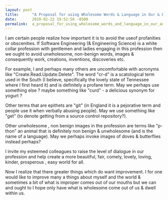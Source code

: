 ```yaml
---
layout: post
title:      "A Proposal for using Wholesome Words & Language in Our & Every Profession:"
date:       2020-02-22 19:52:56 -0500
permalink:  a_proposal_for_using_wholesome_words_and_language_in_our_and_every_profession
---
```


 
I am certain people realize how important it is to avoid the useof profanities or obscenities. If Software Engineering (& Engineering Science) is a white collar profession with gentlemen and ladies engaging in this profession then we ought to avoid unwholesome, non-benign words, images  & consequently work, creations, inventions, discoveries etc. 

For example, I and perhaps many others are uncomfortable with acronyms like "Create.Read.Update.Delete". The word "cr-d" is a scatological term used in the South (I believe, specifically the lovely state of Tennessee where I first heard it) and is definitely a profane term. May we perhaps use something else ?  maybe something like "curd" - a delicious synonym for yogurt ? 

Other terms that are epithets are "git" (in England it is a pejorative term and people use it when verbally abusing people). May we use something like "get" (to denote getting from a source control repository?). 

Other unwholesome , non benign images in the profession are terms like "p-thon" an animal that is definitely non benign & unwholesome (and is the name of a language). May we perhaps invoke images of doves & butterflies instead perhaps? 

I invite my esteemed colleagues to raise the level of dialogue in our profession and help create a more beautiful, fair, comely, lovely, loving, kinder, prosperous , easy world for all.

Now I realize that there greater things which do want improvement. I for one would like to improve many a things about myself and the world & sometimes a bit of what is improper comes out of our mouths but we can and ought to I hope only have what is wholesome come out of us & dwell within us.
